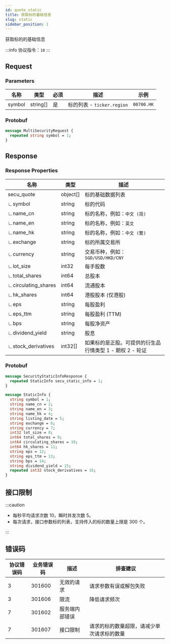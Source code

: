 ```yaml
---
id: quote_static
title: 获取标的基础信息
slug: static
sidebar_position: 1
---
```


获取标的的基础信息

:::info
协议指令：`10`
:::

## Request

### Parameters

| 名称   | 类型     | 必须 | 描述                       | 示例       |
| ------ | -------- | ---- | -------------------------- | ---------- |
| symbol | string[] | 是   | 标的列表 - `ticker.region` | `00700.HK` |

### Protobuf

```protobuf
message MultiSecurityRequest {
  repeated string symbol = 1;
}
```

## Response

### Response Properties

| 名称                | 类型     | 描述                                                     |
| ------------------- | -------- | -------------------------------------------------------- |
| secu_quote          | object[] | 标的基础数据列表                                         |
| ∟symbol             | string   | 标的代码                                                 |
| ∟name_cn            | string   | 标的名称，例如：`中文 (简)`                              |
| ∟name_en            | string   | 标的名称，例如：`英文`                                   |
| ∟name_hk            | string   | 标的名称，例如：`中文 (繁)`                              |
| ∟exchange           | string   | 标的所属交易所                                           |
| ∟currency           | string   | 交易币种，例如：`SGD/USD/HKD/CNY`                        |
| ∟lot_size           | int32    | 每手股数                                                 |
| ∟total_shares       | int64    | 总股本                                                   |
| ∟circulating_shares | int64    | 流通股本                                                 |
| ∟hk_shares          | int64    | 港股股本 (仅港股)                                        |
| ∟eps                | string   | 每股盈利                                                 |
| ∟eps_ttm            | string   | 每股盈利 (TTM)                                           |
| ∟bps                | string   | 每股净资产                                               |
| ∟dividend_yield     | string   | 股息                                                     |
| ∟stock_derivatives  | int32[]  | 如果标的是正股。可提供的衍生品行情类型 1 - 期权 2 - 轮证 |

### Protobuf

```protobuf
message SecurityStaticInfoResponse {
  repeated StaticInfo secu_static_info = 1;
}

message StaticInfo {
  string symbol = 1;
  string name_cn = 2;
  string name_en = 3;
  string name_hk = 4;
  string listing_date = 5;
  string exchange = 6;
  string currency = 7;
  int32 lot_size = 8;
  int64 total_shares = 9;
  int64 circulating_shares = 10;
  int64 hk_shares = 11;
  string eps = 12;
  string eps_ttm = 13;
  string bps = 14;
  string dividend_yield = 15;
  repeated int32 stock_derivatives = 16;
}
```

## 接口限制

:::caution

- 每秒平均请求次数 10，瞬时并发次数 5。
- 每次请求，接口参数标的列表，支持传入的标的数量上限是 300 个。

:::

## 错误码

| 协议错误码 | 业务错误码 | 描述           | 排查建议                                   |
| ---------- | ---------- | -------------- | ------------------------------------------ |
| 3          | 301600     | 无效的请求     | 请求参数有误或解包失败                     |
| 3          | 301606     | 限流           | 降低请求频次                               |
| 7          | 301602     | 服务端内部错误 |                                            |
| 7          | 301607     | 接口限制       | 请求的标的数量超限，请减少单次请求标的数量 |
